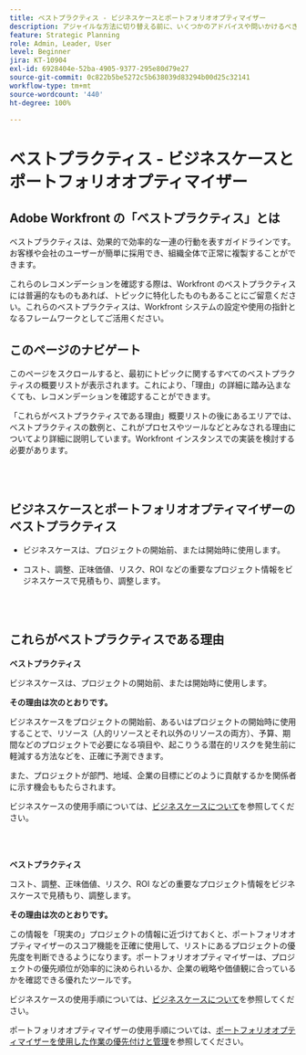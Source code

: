 ```yaml
---
title: ベストプラクティス - ビジネスケースとポートフォリオオプティマイザー
description: アジャイルな方法に切り替える前に、いくつかのアドバイスや問いかけるべき質問を確認してください。
feature: Strategic Planning
role: Admin, Leader, User
level: Beginner
jira: KT-10904
exl-id: 6928404e-52ba-4905-9377-295e80d79e27
source-git-commit: 0c822b5be5272c5b638039d83294b00d25c32141
workflow-type: tm+mt
source-wordcount: '440'
ht-degree: 100%

---
```


# ベストプラクティス - ビジネスケースとポートフォリオオプティマイザー

## Adobe Workfront の「ベストプラクティス」とは

ベストプラクティスは、効果的で効率的な一連の行動を表すガイドラインです。お客様や会社のユーザーが簡単に採用でき、組織全体で正常に複製することができます。

これらのレコメンデーションを確認する際は、Workfront のベストプラクティスには普遍的なものもあれば、トピックに特化したものもあることにご留意ください。これらのベストプラクティスは、Workfront システムの設定や使用の指針となるフレームワークとしてご活用ください。

## このページのナビゲート

このページをスクロールすると、最初にトピックに関するすべてのベストプラクティスの概要リストが表示されます。これにより、「理由」の詳細に踏み込まなくても、レコメンデーションを確認することができます。

「これらがベストプラクティスである理由」概要リストの後にあるエリアでは、ベストプラクティスの数例と、これがプロセスやツールなどとみなされる理由についてより詳細に説明しています。Workfront インスタンスでの実装を検討する必要があります。

</br>
</br>

## ビジネスケースとポートフォリオオプティマイザーのベストプラクティス

* ビジネスケースは、プロジェクトの開始前、または開始時に使用します。

* コスト、調整、正味価値、リスク、ROI などの重要なプロジェクト情報をビジネスケースで見積もり、調整します。

</br>
</br>

## これらがベストプラクティスである理由

**ベストプラクティス**

ビジネスケースは、プロジェクトの開始前、または開始時に使用します。

**その理由は次のとおりです。**

ビジネスケースをプロジェクトの開始前、あるいはプロジェクトの開始時に使用することで、リソース（人的リソースとそれ以外のリソースの両方）、予算、期間などのプロジェクトで必要になる項目や、起こりうる潜在的リスクを発生前に軽減する方法などを、正確に予測できます。

また、プロジェクトが部門、地域、企業の目標にどのように貢献するかを関係者に示す機会ももたらされます。

ビジネスケースの使用手順については、[ビジネスケースについて](https://experienceleague.adobe.com/docs/workfront-learn/tutorials-workfront/manage-work/portfolios/introduction-to-the-business-case.html?lang=ja)を参照してください。

</br>
</br>

**ベストプラクティス**

コスト、調整、正味価値、リスク、ROI などの重要なプロジェクト情報をビジネスケースで見積もり、調整します。

**その理由は次のとおりです。**

この情報を「現実の」プロジェクトの情報に近づけておくと、ポートフォリオオプティマイザーのスコア機能を正確に使用して、リストにあるプロジェクトの優先度を判断できるようになります。ポートフォリオオプティマイザーは、プロジェクトの優先順位が効率的に決められいるか、企業の戦略や価値観に合っているかを確認できる優れたツールです。

ビジネスケースの使用手順については、[ビジネスケースについて](https://experienceleague.adobe.com/docs/workfront-learn/tutorials-workfront/manage-work/portfolios/introduction-to-the-business-case.html?lang=ja)を参照してください。

ポートフォリオオプティマイザーの使用手順については、[ポートフォリオオプティマイザーを使用した作業の優先付けと管理](https://experienceleague.adobe.com/docs/workfront-learn/tutorials-workfront/manage-work/portfolios/prioritize-and-manage-work-with-portfolios.html?lang=ja)を参照してください。

